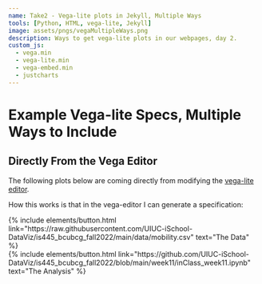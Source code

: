 ```yaml
---
name: Take2 - Vega-lite plots in Jekyll, Multiple Ways
tools: [Python, HTML, vega-lite, Jekyll]
image: assets/pngs/vegaMultipleWays.png
description: Ways to get vega-lite plots in our webpages, day 2.
custom_js:
  - vega.min
  - vega-lite.min
  - vega-embed.min
  - justcharts
---
```



# Example Vega-lite Specs, Multiple Ways to Include

## Directly From the Vega Editor

The following plots below are coming directly from modifying the [vega-lite editor](https://vega.github.io/editor).

<vegachart schema-url="{{ site.baseurl }}/assets/json/fromvegaeditor.json" style="width: 100%"></vegachart>

<vegachart schema-url="{{ site.baseurl }}/assets/json/interactivefromvegaeditor.json" style="width: 100%"></vegachart>

<vegachart schema-url="{{ site.baseurl }}/assets/json/interactive2vegaeditor.json" style="width: 100%"></vegachart>

How this works is that in the vega-editor I can generate a specification: 

<!-- these are written in a combo of html and liquid --> 

<div class="left">
{% include elements/button.html link="https://raw.githubusercontent.com/UIUC-iSchool-DataViz/is445_bcubcg_fall2022/main/data/mobility.csv" text="The Data" %}
</div>

<div class="right">
{% include elements/button.html link="https://github.com/UIUC-iSchool-DataViz/is445_bcubcg_fall2022/blob/main/week11/inClass_week11.ipynb" text="The Analysis" %}
</div>

